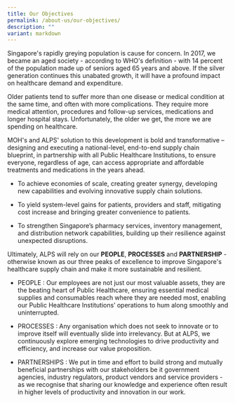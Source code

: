 ```yaml
---
title: Our Objectives
permalink: /about-us/our-objectives/
description: ""
variant: markdown
---
```

Singapore's rapidly greying population is cause for concern. In 2017, we became an aged society - according to WHO's definition - with 14 percent of the population made up of seniors aged 65 years and above. If the silver generation continues this unabated growth, it will have a profound impact on healthcare demand and expenditure.

 Older patients tend to suffer more than one disease or medical condition at the same time, and often with more complications. They require more medical attention, procedures and follow-up services, medications and longer hospital stays. Unfortunately, the older we get, the more we are spending on healthcare.

MOH's and ALPS' solution to this development is bold and transformative – designing and executing a national-level, end-to-end supply chain blueprint, in partnership with all Public Healthcare Institutions, to ensure everyone, regardless of age, can access appropriate and affordable treatments and medications in the years ahead.

* To achieve economies of scale, creating greater synergy, developing new capabilities and evolving innovative supply chain solutions.

* To yield system-level gains for patients, providers and staff, mitigating cost increase and bringing greater convenience to patients.

* To strengthen Singapore’s pharmacy services, inventory management, and distribution network capabilities, building up their resilience against unexpected disruptions.

Ultimately, ALPS will rely on our **PEOPLE**, **PROCESSES**
and **PARTNERSHIP** - otherwise known as our three peaks of excellence to improve Singapore's healthcare supply chain and make it more sustainable and resilient.

* PEOPLE : Our employees are not just our most valuable assets, they are the beating heart of Public Healthcare, ensuring essential medical supplies and consumables reach where they are needed most, enabling our Public Healthcare Institutions’ operations to hum along smoothly and uninterrupted.

* PROCESSES : Any organisation which does not seek to innovate or to improve itself will eventually slide into irrelevancy. But at ALPS, we continuously explore emerging technologies to drive productivity and efficiency, and increase our value proposition.

* PARTNERSHIPS : We put in time and effort to build strong and mutually beneficial partnerships with our stakeholders be it government agencies, industry regulators, product vendors and service providers - as we recognise that sharing our knowledge and experience often result in higher levels of productivity and innovation in our work.